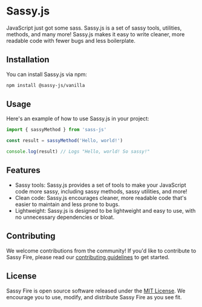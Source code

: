 # Sassy.js

JavaScript just got some sass. Sassy.js is a set of sassy tools, utilities, methods, and many more! Sassy.js makes it easy to write cleaner, more readable code with fewer bugs and less boilerplate.

## Installation

You can install Sassy.js via npm:

```bash
npm install @sassy-js/vanilla
```

## Usage

Here's an example of how to use Sassy.js in your project:

```javascript
import { sassyMethod } from 'sass-js'

const result = sassyMethod('Hello, world!')

console.log(result) // Logs "Hello, world! So sassy!"
```

## Features

- Sassy tools: Sassy.js provides a set of tools to make your JavaScript code more sassy, including sassy methods, sassy utilities, and more!
- Clean code: Sassy.js encourages cleaner, more readable code that's easier to maintain and less prone to bugs.
- Lightweight: Sassy.js is designed to be lightweight and easy to use, with no unnecessary dependencies or bloat.

## Contributing

We welcome contributions from the community! If you'd like to contribute to Sassy Fire, please read our [contributing guidelines](CONTRIBUTING.md) to get started.

## License

Sassy Fire is open source software released under the [MIT License](LICENSE). We encourage you to use, modify, and distribute Sassy Fire as you see fit.
